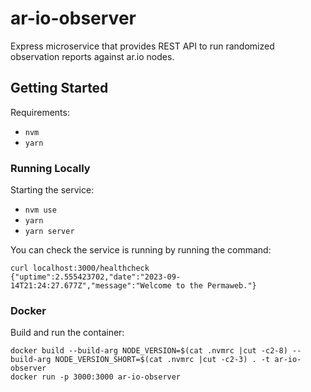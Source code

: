 # ar-io-observer

Express microservice that provides REST API to run randomized observation reports against ar.io nodes.

## Getting Started

Requirements:

- `nvm`
- `yarn`

### Running Locally

Starting the service:

- `nvm use`
- `yarn`
- `yarn server`

You can check the service is running by running the command:

```shell
curl localhost:3000/healthcheck
{"uptime":2.555423702,"date":"2023-09-14T21:24:27.677Z","message":"Welcome to the Permaweb."}
```

### Docker

Build and run the container:

```shell
docker build --build-arg NODE_VERSION=$(cat .nvmrc |cut -c2-8) --build-arg NODE_VERSION_SHORT=$(cat .nvmrc |cut -c2-3) . -t ar-io-observer
docker run -p 3000:3000 ar-io-observer
```
